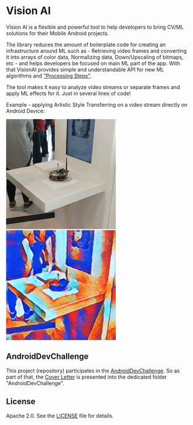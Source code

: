 # Vision AI

Vision AI is a flexible and powerful tool to help developers to bring CV/ML solutions for their Mobile Android projects. 

The library reduces the amount of boilerplate code for creating an infrastructure around ML such as - Retrieving video frames and converting it into arrays of color data, Normalizing data, Down/Upscaling of bitmaps, etc - and helps developers be focused on main ML part of the app. With that VisionAI provides simple and understandable API for new ML algorithms and ["Processing Steps"](visionai-core/src/main/java/com/bendenen/visionai/videoprocessor/ProcessorStep.kt).

The tool makes it easy to analyze video streams or separate frames and apply ML effects for it. Just in several lines of code!

Example - applying Artistic Style Transferring on a video stream directly on Android Device:

![](readme/gif_0.gif) ![](readme/gif_1.gif) 



AndroidDevChallenge
-------

This project (repository) participates in the [AndroidDevChallenge](https://developer.android.com/dev-challenge). So as part of that, the [Cover Letter](AndroidDevChallenge/Android_Dev_Challenge-Cover_Letter-Vision_AI.pdf) is presented into the dedicated folder "AndroidDevChallenge".

License
-------
Apache 2.0. See the [LICENSE](LICENSE) file for details.
